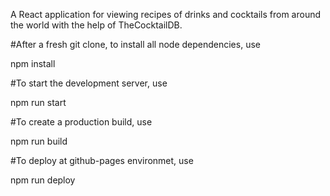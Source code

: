 A React application for viewing recipes of drinks and cocktails from around the world with the help of TheCocktailDB.

#After a fresh git clone, to install all node dependencies, use

npm install

#To start the development server, use

npm run start

#To create a production build, use

npm run build

#To deploy at github-pages environmet, use

npm run deploy
